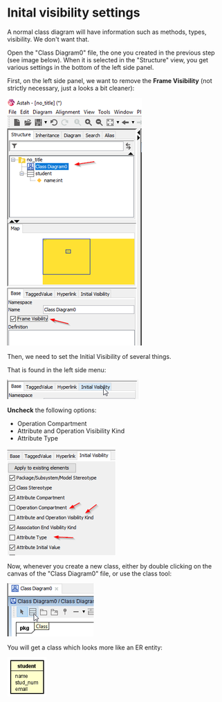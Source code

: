 # Inital visibility settings

A normal class diagram will have information such as methods, types, visibility. We don't want that.

Open the "Class Diagram0" file, the one you created in the previous step (see image below). When it is selected in the "Structure" view, you get various settings in the bottom of the left side panel.

First, on the left side panel, we want to remove the **Frame Visibility** (not strictly necessary, just a looks a bit cleaner):

![img_5.png](img_5.png)

Then, we need to set the Initial Visibility of several things.

That is found in the left side menu:

![img_2.png](img_2.png)

**Uncheck** the following options:
* Operation Compartment
* Attribute and Operation Visibility Kind
* Attribute Type

![img_4.png](img_4.png)


Now, whenever you create a new class, either by double clicking on the canvas of the "Class Diagram0" file, or use the class tool:

![img_3.png](img_3.png)

You will get a class which looks more like an ER entity:

![img_6.png](img_6.png)

